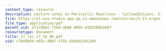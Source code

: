 ```yaml
---
content_type: resource
description: Lecture notes on Pericyclic Reactions - Cycloadditions, Sigmatropic Rearrangements.
file: https://ol-ocw-studio-app-qa.s3.amazonaws.com/courses/5-13-organic-chemistry-ii-fall-2006/c78d9b6be65cd60f5f82d3dda528c284_17_lec_17_18_06.pdf
file_type: application/pdf
parent_uid: a71c9bb2-72b8-ab08-0056-4102588b2607
resourcetype: Document
title: 17_lec_17_18_06.pdf
uid: c78d9b6b-e65c-d60f-5f82-d3dda528c284
---
```

